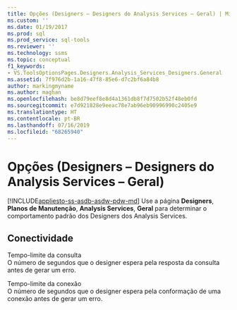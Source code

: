 ```yaml
---
title: Opções (Designers – Designers do Analysis Services – Geral) | Microsoft Docs
ms.custom: ''
ms.date: 01/19/2017
ms.prod: sql
ms.prod_service: sql-tools
ms.reviewer: ''
ms.technology: ssms
ms.topic: conceptual
f1_keywords:
- VS.ToolsOptionsPages.Designers.Analysis_Services_Designers.General
ms.assetid: 7f976d2b-1a16-47f8-85e6-d7c2bf6a84b8
author: markingmyname
ms.author: maghan
ms.openlocfilehash: be8d79eef8e8d4a1361db8f7d7502b52f48eb0fd
ms.sourcegitcommit: e7d921828e9eeac78e7ab96eb90996990c2405e9
ms.translationtype: HT
ms.contentlocale: pt-BR
ms.lasthandoff: 07/16/2019
ms.locfileid: "68265940"
---
```

# <a name="options-designers---analysis-services-designers---general"></a>Opções (Designers – Designers do Analysis Services – Geral)
[!INCLUDE[appliesto-ss-asdb-asdw-pdw-md](../../includes/appliesto-ss-asdb-asdw-pdw-md.md)]
Use a página **Designers**, **Planos de Manutenção**, **Analysis Services**, **Geral** para determinar o comportamento padrão dos Designers dos Analysis Services.  
  
## <a name="connectivity"></a>Conectividade  
Tempo-limite da consulta  
O número de segundos que o designer espera pela resposta da consulta antes de gerar um erro.  
  
Tempo-limite da conexão  
O número de segundos que o designer espera pela conformação de uma conexão antes de gerar um erro.  
  
